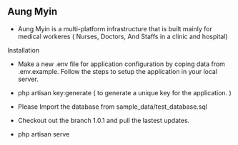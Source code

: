 ## Aung Myin

-   Aung Myin is a multi-platform infrastructure that is built mainly for medical workeres ( Nurses, Doctors, And Staffs in a clinic and hospital)

Installation

-   Make a new .env file for application configuration by coping data from .env.example. Follow the steps to setup
    the application in your local server.

-   php artisan key:generate ( to generate a unique key for the application. )

-   Please Import the database from sample_data/test_database.sql

-   Checkout out the branch 1.0.1 and pull the lastest updates.

-   php artisan serve
